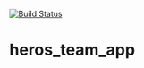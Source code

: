 
[![Build Status](https://travis-ci.org/Ruby-IF081/heroes_team_app.svg?branch=master)](https://travis-ci.org/Ruby-IF081/heroes_team_app)

# heros_team_app
